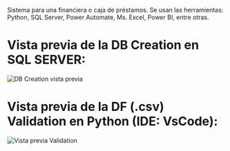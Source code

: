 Sistema para una financiera o caja de préstamos.
Se usan las herramientas: Python, SQL Server, Power Automate, Ms. Excel, Power BI, entre otras.

# Vista previa de la DB Creation en SQL SERVER:

![DB Creation vista previa](https://github.com/user-attachments/assets/a852bcd2-7e23-4e82-9324-918d0c73339b)

# Vista previa de la DF (.csv) Validation  en Python (IDE: VsCode):

![Vista previa Validation](https://github.com/user-attachments/assets/56255a48-631e-4daa-943e-567e92d957bd)
